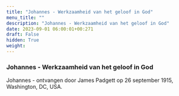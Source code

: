 ```yaml
---
title: "Johannes - Werkzaamheid van het geloof in God"
menu_title: ""
description: "Johannes - Werkzaamheid van het geloof in God"
date: 2023-09-01 06:00:01+00:271
draft: False
hidden: True
weight:
---
```

### Johannes - Werkzaamheid van het geloof in God

Johannes - ontvangen door James Padgett op 26 september 1915, Washington, DC, USA.
